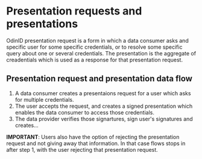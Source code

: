 # Presentation requests and presentations

OdinID presentation request is a form in which a data consumer asks and specific user for some specific credentials, or to resolve some specific query about one or several credentials. The presentation is the aggregate of creadentials which is used as a response for that presentation request.

## Presentation request and presentation data flow
1. A data consumer creates a presentaions request for a user which asks for multiple credentials. 
2. The user accepts the request, and creates a signed presentation which enables the data consumer to access those credentials.
3. The data provider verifies those signartures, sign user's signatures and creates...
<!--- TODO -->

**IMPORTANT**: Users also have the option of rejecting the presentation request and not giving away that information. In that case flows stops in after step 1, with the user rejecting that presentation request.